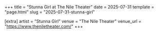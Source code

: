 +++
title = "Stunna Girl at The Nile Theater"
date = 2025-07-31
template = "page.html"
slug = "2025-07-31-stunna-girl"

[extra]
artist = "Stunna Girl"
venue = "The Nile Theater"
venue_url = "https://www.theniletheater.com/"
+++
